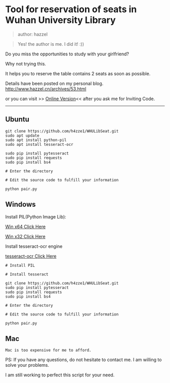 # Tool for reservation of seats in Wuhan University Library

> author: hazzel

> Yes! the author is me. I did it! :))

Do you miss the opportunities to study with your girlfriend?

Why not trying this. 

It helps you to reserve the table contains 2 seats as soon as possible.

Details have been posted on my personal blog. http://www.hazzel.cn/archives/53.html

or you can visit >> [Online Version](http://seat.lib.hazzel.cn)<< after you ask me for Inviting Code.

---

## Ubuntu

```
git clone https://github.com/h4zze1/WHULibSeat.git
sudo apt update
sudo apt install python-pil
sudo apt install tesseract-ocr

sudo pip install pytesseract
sudo pip install requests
sudo pip install bs4

# Enter the directory

# Edit the source code to fulfill your information

python pair.py

```

## Windows

Install PIL(Python Image Lib):

[ Win x64 Click Here ](https://github.com/lightkeeper/lswindows-lib/blob/master/amd64/python/PIL-1.1.7.win-amd64-py2.7.exe?raw=true)

[ Win x32 Click Here ](http://effbot.org/downloads/PIL-1.1.7.win32-py2.7.exe)


Install tesseract-ocr engine

[ tesseract-ocr Click Here ](http://code.google.com/p/tesseract-ocr)

```
# Install PIL

# Install tesseract 

git clone https://github.com/h4zze1/WHULibSeat.git
sudo pip install pytesseract
sudo pip install requests
sudo pip install bs4

# Enter the directory

# Edit the source code to fulfill your information

python pair.py

```

## Mac

```
Mac is too expensive for me to afford.
```


PS: If you have any questions, do not hesitate to contact me. I am willing to solve your problems.

I am still working to perfect this script for your need.

